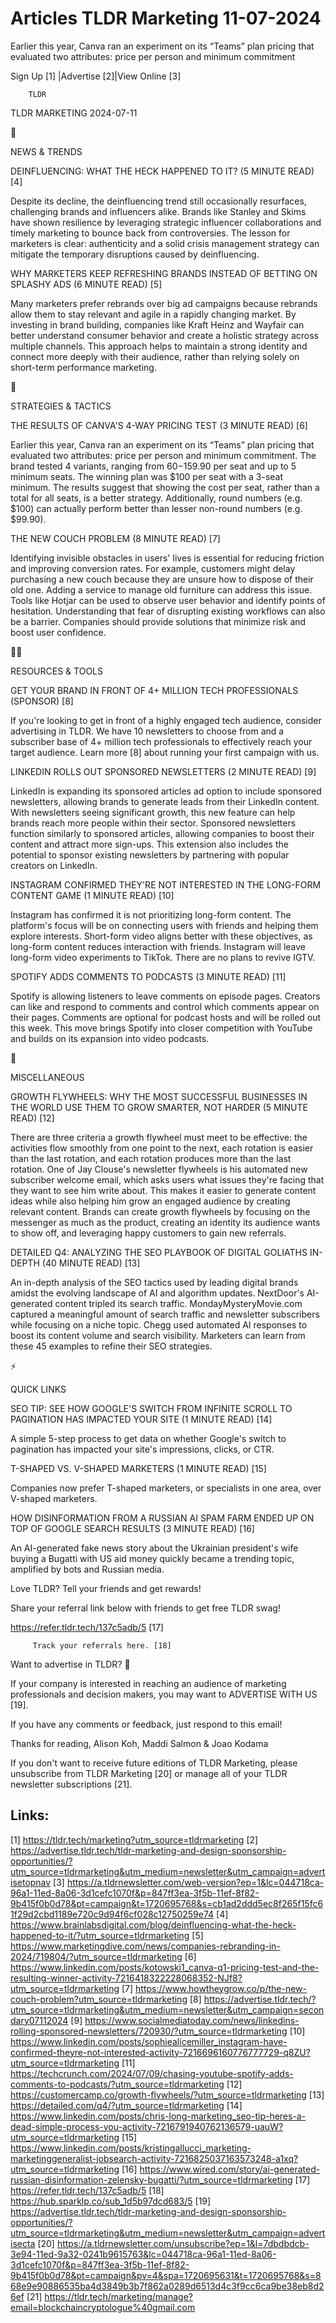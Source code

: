 # Articles TLDR Marketing 11-07-2024

Earlier this year, Canva ran an experiment on its “Teams” plan
pricing that evaluated two attributes: price per person and minimum
commitment  

 Sign Up [1] |Advertise [2]|View Online [3] 

		TLDR 

TLDR MARKETING 2024-07-11

📱 

NEWS & TRENDS

 DEINFLUENCING: WHAT THE HECK HAPPENED TO IT? (5 MINUTE READ) [4] 

 Despite its decline, the deinfluencing trend still occasionally
resurfaces, challenging brands and influencers alike. Brands like
Stanley and Skims have shown resilience by leveraging strategic
influencer collaborations and timely marketing to bounce back from
controversies. The lesson for marketers is clear: authenticity and a
solid crisis management strategy can mitigate the temporary
disruptions caused by deinfluencing. 

 WHY MARKETERS KEEP REFRESHING BRANDS INSTEAD OF BETTING ON SPLASHY
ADS (6 MINUTE READ) [5] 

 Many marketers prefer rebrands over big ad campaigns because rebrands
allow them to stay relevant and agile in a rapidly changing market. By
investing in brand building, companies like Kraft Heinz and Wayfair
can better understand consumer behavior and create a holistic strategy
across multiple channels. This approach helps to maintain a strong
identity and connect more deeply with their audience, rather than
relying solely on short-term performance marketing. 

🚀 

STRATEGIES & TACTICS

 THE RESULTS OF CANVA'S 4-WAY PRICING TEST (3 MINUTE READ) [6] 

 Earlier this year, Canva ran an experiment on its “Teams” plan
pricing that evaluated two attributes: price per person and minimum
commitment. The brand tested 4 variants, ranging from $60-$159.90 per
seat and up to 5 minimum seats. The winning plan was $100 per seat
with a 3-seat minimum. The results suggest that showing the cost per
seat, rather than a total for all seats, is a better strategy.
Additionally, round numbers (e.g. $100) can actually perform better
than lesser non-round numbers (e.g. $99.90). 

 THE NEW COUCH PROBLEM (8 MINUTE READ) [7] 

 Identifying invisible obstacles in users' lives is essential for
reducing friction and improving conversion rates. For example,
customers might delay purchasing a new couch because they are unsure
how to dispose of their old one. Adding a service to manage old
furniture can address this issue. Tools like Hotjar can be used to
observe user behavior and identify points of hesitation. Understanding
that fear of disrupting existing workflows can also be a barrier.
Companies should provide solutions that minimize risk and boost user
confidence. 

🧑‍💻 

RESOURCES & TOOLS

 GET YOUR BRAND IN FRONT OF 4+ MILLION TECH PROFESSIONALS (SPONSOR)
[8] 

 If you're looking to get in front of a highly engaged tech audience,
consider advertising in TLDR. We have 10 newsletters to choose from
and a subscriber base of 4+ million tech professionals to effectively
reach your target audience. Learn more [8] about running your first
campaign with us. 

 LINKEDIN ROLLS OUT SPONSORED NEWSLETTERS (2 MINUTE READ) [9] 

 LinkedIn is expanding its sponsored articles ad option to include
sponsored newsletters, allowing brands to generate leads from their
LinkedIn content. With newsletters seeing significant growth, this new
feature can help brands reach more people within their sector.
Sponsored newsletters function similarly to sponsored articles,
allowing companies to boost their content and attract more sign-ups.
This extension also includes the potential to sponsor existing
newsletters by partnering with popular creators on LinkedIn. 

 INSTAGRAM CONFIRMED THEY'RE NOT INTERESTED IN THE LONG-FORM CONTENT
GAME (1 MINUTE READ) [10] 

 Instagram has confirmed it is not prioritizing long-form content. The
platform's focus will be on connecting users with friends and helping
them explore interests. Short-form video aligns better with these
objectives, as long-form content reduces interaction with friends.
Instagram will leave long-form video experiments to TikTok. There are
no plans to revive IGTV. 

 SPOTIFY ADDS COMMENTS TO PODCASTS (3 MINUTE READ) [11] 

 Spotify is allowing listeners to leave comments on episode pages.
Creators can like and respond to comments and control which comments
appear on their pages. Comments are optional for podcast hosts and
will be rolled out this week. This move brings Spotify into closer
competition with YouTube and builds on its expansion into video
podcasts. 

🎁 

MISCELLANEOUS

 GROWTH FLYWHEELS: WHY THE MOST SUCCESSFUL BUSINESSES IN THE WORLD USE
THEM TO GROW SMARTER, NOT HARDER (5 MINUTE READ) [12] 

 There are three criteria a growth flywheel must meet to be effective:
the activities flow smoothly from one point to the next, each rotation
is easier than the last rotation, and each rotation produces more than
the last rotation. One of Jay Clouse's newsletter flywheels is his
automated new subscriber welcome email, which asks users what issues
they're facing that they want to see him write about. This makes it
easier to generate content ideas while also helping him grow an
engaged audience by creating relevant content. Brands can create
growth flywheels by focusing on the messenger as much as the product,
creating an identity its audience wants to show off, and leveraging
happy customers to gain new referrals. 

 DETAILED Q4: ANALYZING THE SEO PLAYBOOK OF DIGITAL GOLIATHS IN-DEPTH
(40 MINUTE READ) [13] 

 An in-depth analysis of the SEO tactics used by leading digital
brands amidst the evolving landscape of AI and algorithm updates.
NextDoor's AI-generated content tripled its search traffic.
MondayMysteryMovie.com captured a meaningful amount of search traffic
and newsletter subscribers while focusing on a niche topic. Chegg used
automated AI responses to boost its content volume and search
visibility. Marketers can learn from these 45 examples to refine their
SEO strategies. 

⚡ 

QUICK LINKS

 SEO TIP: SEE HOW GOOGLE'S SWITCH FROM INFINITE SCROLL TO PAGINATION
HAS IMPACTED YOUR SITE (1 MINUTE READ) [14] 

 A simple 5-step process to get data on whether Google's switch to
pagination has impacted your site's impressions, clicks, or CTR. 

 T-SHAPED VS. V-SHAPED MARKETERS (1 MINUTE READ) [15] 

 Companies now prefer T-shaped marketers, or specialists in one area,
over V-shaped marketers. 

 HOW DISINFORMATION FROM A RUSSIAN AI SPAM FARM ENDED UP ON TOP OF
GOOGLE SEARCH RESULTS (3 MINUTE READ) [16] 

 An AI-generated fake news story about the Ukrainian president's wife
buying a Bugatti with US aid money quickly became a trending topic,
amplified by bots and Russian media. 

Love TLDR? Tell your friends and get rewards!

 Share your referral link below with friends to get free TLDR swag! 

 https://refer.tldr.tech/137c5adb/5 [17] 

		 Track your referrals here. [18] 

Want to advertise in TLDR? 📰

 If your company is interested in reaching an audience of marketing
professionals and decision makers, you may want to ADVERTISE WITH US
[19]. 

 If you have any comments or feedback, just respond to this email! 

Thanks for reading, 
Alison Koh, Maddi Salmon & Joao Kodama 

If you don't want to receive future editions of TLDR Marketing, please
unsubscribe from TLDR Marketing [20] or manage all of your TLDR
newsletter subscriptions [21]. 

 

Links:
------
[1] https://tldr.tech/marketing?utm_source=tldrmarketing
[2] https://advertise.tldr.tech/tldr-marketing-and-design-sponsorship-opportunities/?utm_source=tldrmarketing&utm_medium=newsletter&utm_campaign=advertisetopnav
[3] https://a.tldrnewsletter.com/web-version?ep=1&lc=044718ca-96a1-11ed-8a06-3d1cefc1070f&p=847ff3ea-3f5b-11ef-8f82-9b415f0b0d78&pt=campaign&t=1720695768&s=cb1ad2ddd5ec8f265f15fc61f29d2cbd1189e720c9d94f6cf028c12750259e74
[4] https://www.brainlabsdigital.com/blog/deinfluencing-what-the-heck-happened-to-it/?utm_source=tldrmarketing
[5] https://www.marketingdive.com/news/companies-rebranding-in-2024/719804/?utm_source=tldrmarketing
[6] https://www.linkedin.com/posts/kotowski1_canva-q1-pricing-test-and-the-resulting-winner-activity-7216418322228068352-NJf8?utm_source=tldrmarketing
[7] https://www.howtheygrow.co/p/the-new-couch-problem?utm_source=tldrmarketing
[8] https://advertise.tldr.tech/?utm_source=tldrmarketing&utm_medium=newsletter&utm_campaign=secondary07112024
[9] https://www.socialmediatoday.com/news/linkedins-rolling-sponsored-newsletters/720930/?utm_source=tldrmarketing
[10] https://www.linkedin.com/posts/sophiealicemiller_instagram-have-confirmed-theyre-not-interested-activity-7216696160776777729-q8ZU?utm_source=tldrmarketing
[11] https://techcrunch.com/2024/07/09/chasing-youtube-spotify-adds-comments-to-podcasts/?utm_source=tldrmarketing
[12] https://customercamp.co/growth-flywheels/?utm_source=tldrmarketing
[13] https://detailed.com/q4/?utm_source=tldrmarketing
[14] https://www.linkedin.com/posts/chris-long-marketing_seo-tip-heres-a-dead-simple-process-you-activity-7216791940762136579-uauW?utm_source=tldrmarketing
[15] https://www.linkedin.com/posts/kristingallucci_marketing-marketinggeneralist-jobsearch-activity-7216825037163573248-a1xq?utm_source=tldrmarketing
[16] https://www.wired.com/story/ai-generated-russian-disinformation-zelensky-bugatti/?utm_source=tldrmarketing
[17] https://refer.tldr.tech/137c5adb/5
[18] https://hub.sparklp.co/sub_1d5b97dcd683/5
[19] https://advertise.tldr.tech/tldr-marketing-and-design-sponsorship-opportunities/?utm_source=tldrmarketing&utm_medium=newsletter&utm_campaign=advertisecta
[20] https://a.tldrnewsletter.com/unsubscribe?ep=1&l=7dbdbdcb-3e94-11ed-9a32-0241b9615763&lc=044718ca-96a1-11ed-8a06-3d1cefc1070f&p=847ff3ea-3f5b-11ef-8f82-9b415f0b0d78&pt=campaign&pv=4&spa=1720695631&t=1720695768&s=868e9e90886535ba4d3849b3b7f862a0289d6513d4c3f9cc6ca9be38eb8d26ef
[21] https://tldr.tech/marketing/manage?email=blockchaincryptologue%40gmail.com